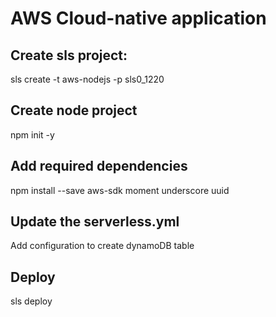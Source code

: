 # AWS Cloud-native application

## Create sls project:
sls create -t aws-nodejs -p sls0_1220

## Create node project
npm init -y

## Add required dependencies
npm install --save aws-sdk moment underscore uuid

## Update the serverless.yml
Add configuration to create dynamoDB table

## Deploy
sls deploy